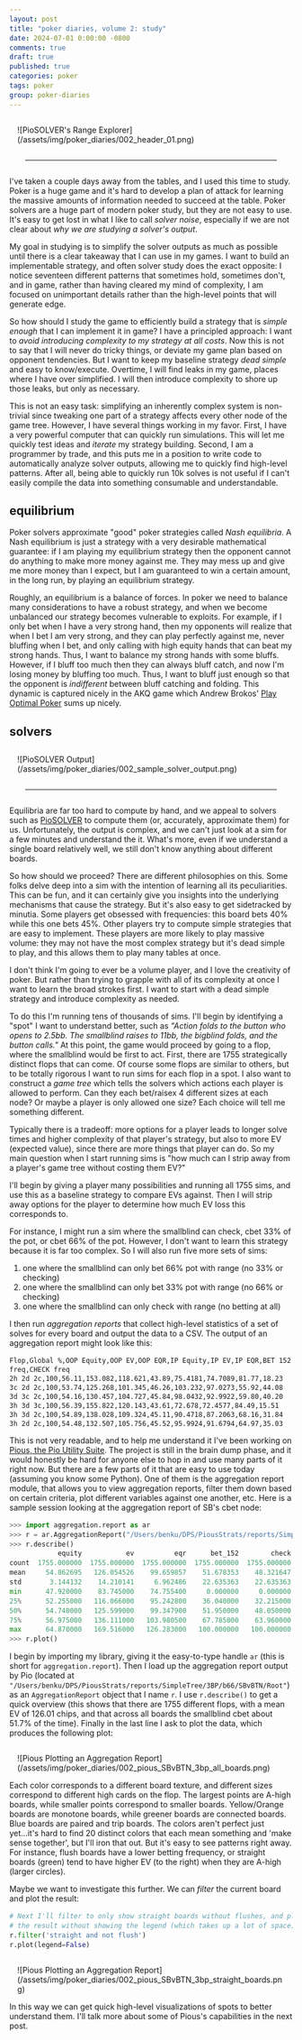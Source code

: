 ```yaml
---
layout: post
title: "poker diaries, volume 2: study"
date: 2024-07-01 0:00:00 -0800
comments: true
draft: true
published: true
categories: poker
tags: poker
group: poker-diaries
---
```


<div markdown="1" style="margin:1em; margin-top:2em;" >
![PioSOLVER's Range Explorer](/assets/img/poker_diaries/002_header_01.png)
</div>

<hr style="margin:2em;">

I've taken a couple days away from the tables, and I used this time to study.
Poker is a huge game and it's hard to develop a plan of attack for learning the
massive amounts of information needed to succeed at the table. Poker solvers are
a huge part of modern poker study, but they are not easy to use.  It's easy to
get lost in what I like to call _solver noise_, especially if we are not clear
about _why we are studying a solver's output_.

My goal in studying is to simplify the solver outputs as much as possible until
there is a clear takeaway that I can use in my games. I want to build an
implementable strategy, and often solver study does the exact opposite: I notice
seventeen different patterns that sometimes hold, sometimes don't, and in game,
rather than having cleared my mind of complexity, I am focused on unimportant
details rather than the high-level points that will generate edge.

So how should I study the game to efficiently build a strategy that is _simple
enough_ that I can implement it in game? I have a principled approach: I want to
_avoid introducing complexity to my strategy at all costs_. Now this is not to
say that I will never do tricky things, or deviate my game plan based on opponent tendencies.
But I want to keep my baseline strategy _dead simple_ and easy to know/execute.
Overtime, I will find leaks in my game, places where I have over simplified. I
will then introduce complexity to shore up those leaks, but only as necessary.

This is not an easy task: simplifying an inherently complex system is
non-trivial since tweaking one part of a strategy affects every other node of
the game tree. However, I have several things working in my favor.  First, I
have a very powerful computer that can quickly run simulations. This will let me
quickly test ideas and _iterate_ my strategy building.  Second, I am a
programmer by trade, and this puts me in a position to write code to
automatically analyze solver outputs, allowing me to quickly find high-level
patterns. After all, being able to quickly run 10k solves is not useful if I
can't easily compile the data into something consumable and understandable.

## equilibrium

Poker solvers approximate "good" poker strategies called _Nash equilibria_.
A Nash equilibrium is just a strategy with a very desirable mathematical
guarantee: if I am playing my equilibrium strategy then the opponent cannot do
anything to make more money against me. They may mess up and give me more money
than I expect, but I am guaranteed to win a certain amount, in the long run,
by playing an equilibrium strategy.

Roughly, an equilibrium is a balance of forces. In poker we need to balance many
considerations to have a robust strategy, and when we become unbalanced our
strategy becomes vulnerable to exploits.
For example, if I only bet when I have a very strong hand, then my opponents
will realize that when I bet I am very strong, and they can play perfectly
against me, never bluffing when I bet, and only calling with high equity hands
that can beat my strong hands. Thus, I want to balance my strong hands with some
bluffs.  However, if I bluff too much then they can always bluff catch, and now
I'm losing money by bluffing too much.  Thus, I want to bluff just enough so
that the opponent is _indifferent_ between bluff catching and folding. This
dynamic is captured nicely in the AKQ game which Andrew Brokos' [Play Optimal
Poker][play-optimal-poker] sums up nicely.

## solvers

<div markdown="1" style="margin:1em; margin-top:2em;" >
![PioSOLVER Output](/assets/img/poker_diaries/002_sample_solver_output.png)
</div>
<hr style="margin:2em;">

Equilibria are far too hard to compute by hand, and we appeal to solvers
such as [PioSOLVER][piosolver] to compute them (or, accurately, approximate
them) for us. Unfortunately, the output is complex, and we can't just look at a
sim for a few minutes and understand the it. What's more, even if we understand
a single board relatively well, we still don't know anything about different
boards.

So how should we proceed? There are different philosophies on this. Some folks
delve deep into a sim with the intention of learning all its peculiarities. This
can be fun, and it can certainly give you insights into the underlying
mechanisms that cause the strategy. But it's also easy to get sidetracked by
minutia. Some players get obsessed with frequencies: this board bets 40% while
this one bets 45%. Other players try to compute simple strategies that are easy
to implement. These players are more likely to play massive volume: they may not
have the most complex strategy but it's dead simple to play, and this allows
them to play many tables at once.

I don't think I'm going to ever be a volume player, and I love the creativity of
poker. But rather than trying to grapple with all of its complexity at once I
want to learn the broad strokes first. I want to start with a dead simple
strategy and introduce complexity as needed.

To do this I'm running tens of thousands of sims. I'll begin by identifying
a "spot" I want to understand better, such as
_"Action folds to the button who opens to 2.5bb. The smallblind raises to 11bb,
the bigblind folds, and the button calls."_
At this point, the game would proceed by going to a flop, where the smallblind
would be first to act. First, there are 1755 strategically distinct flops that
can come. Of course some flops are similar to others, but to be totally rigorous
I want to run sims for each flop in a spot.
I also want to construct a _game tree_ which tells the solvers which actions
each player is allowed to perform. Can they each bet/raisex 4 different sizes at
each node? Or maybe a player is only allowed one size? Each choice will tell me
something different.

Typically there is a tradeoff: more options for a player leads to longer solve
times and higher complexity of that player's strategy, but also to more EV
(expected value), since there are more things that player can do. So my main
question when I start running sims is "how much can I strip away from a player's
game tree without costing them EV?"

I'll begin by giving a player many possibilities and running all 1755 sims, and
use this as a baseline strategy to compare EVs against.  Then I will strip away
options for the player to determine how much EV loss this corresponds to.

For instance, I might run a sim where the smallblind can check, cbet 33% of the
pot, or cbet 66% of the pot. However, I don't want to learn this strategy because
it is far too complex. So I will also run five more sets of sims:

1. one where the smallblind can only bet 66% pot with range (no 33% or checking)
2. one where the smallblind can only bet 33% pot with range (no 66% or checking)
3. one where the smallblind can only check with range (no betting at all)

I then run _aggregation reports_ that collect high-level statistics of a set of
solves for every board and output the data to a CSV. The output of an
aggregation report might look like this:

```csv
Flop,Global %,OOP Equity,OOP EV,OOP EQR,IP Equity,IP EV,IP EQR,BET 152 freq,CHECK freq
2h 2d 2c,100,56.11,153.082,118.621,43.89,75.4181,74.7089,81.77,18.23
3c 2d 2c,100,53.74,125.268,101.345,46.26,103.232,97.0273,55.92,44.08
3d 3c 2c,100,54.16,130.457,104.727,45.84,98.0432,92.9922,59.80,40.20
3h 3d 3c,100,56.39,155.822,120.143,43.61,72.678,72.4577,84.49,15.51
3h 3d 2c,100,54.89,138.028,109.324,45.11,90.4718,87.2063,68.16,31.84
3h 2d 2c,100,54.48,132.507,105.756,45.52,95.9924,91.6794,64.97,35.03
```

This is not very readable, and to help me understand it I've been working on
[Pious, the Pio Utility Suite][pious]. The project is still in the brain dump
phase, and it would honestly be hard for anyone else to hop in and use many
parts of it right now. But there are a few parts of it that are easy to use
today (assuming you know some Python). One of them is the aggregation report
module, that allows you to view aggregation reports, filter them down based on
certain criteria, plot different variables against one another, etc. Here is a
sample session looking at the aggregation report of SB's cbet node:

```python
>>> import aggregation.report as ar
>>> r = ar.AggregationReport("/Users/benku/DPS/PiousStrats/reports/SimpleTree/3BP/b66/SBvBTN/Root")
>>> r.describe()
            equity           ev          eqr      bet_152        check
count  1755.000000  1755.000000  1755.000000  1755.000000  1755.000000
mean     54.862695   126.054526    99.659857    51.678353    48.321647
std       3.144132    14.210141     6.962486    22.635363    22.635363
min      47.920000    83.745000    74.755400     0.000000     0.000000
25%      52.255000   116.066000    95.242800    36.040000    32.215000
50%      54.740000   125.599000    99.347900    51.950000    48.050000
75%      56.975000   136.111000   103.980500    67.785000    63.960000
max      64.870000   169.516000   126.283000   100.000000   100.000000
>>> r.plot()
```

I begin by importing my library, giving it the easy-to-type handle `ar` (this is
short for `aggregation.report`). Then I load up the aggregation report output by
Pio (located at `"/Users/benku/DPS/PiousStrats/reports/SimpleTree/3BP/b66/SBvBTN/Root"`)
as an `AggregationReport` object that I name `r`. I use `r.describe()` to get a
quick overview (this shows that there are 1755 different flops, with a mean EV
of 126.01 chips, and that across all boards the smallblind cbet about 51.7% of
the time).  Finally in the last line I ask to plot the data, which produces the
following plot:

<div markdown="1" style="margin:1em; margin-top:2em;" >
![Pious Plotting an Aggregation Report](/assets/img/poker_diaries/002_pious_SBvBTN_3bp_all_boards.png)
</div>

Each color corresponds to a different board texture, and different sizes
correspond to different high cards on the flop. The largest points are A-high
boards, while smaller points correspond to smaller boards. Yellow/Orange boards
are monotone boards, while greener boards are connected boards. Blue boards are
paired and trip boards. The colors aren't perfect just yet...it's hard to find
20 distinct colors that each mean something and 'make sense together', but I'll
iron that out. But it's easy to see patterns right away. For instance, flush
boards have a lower betting frequency, or straight boards (green) tend to have
higher EV (to the right) when they are A-high (larger circles).

Maybe we want to investigate this further. We can _filter_ the current board and
plot the result:

```python
# Next I'll filter to only show straight boards without flushes, and plot
# the result without showing the legend (which takes up a lot of space)
r.filter('straight and not flush')
r.plot(legend=False)
```

<div markdown="1" style="margin:1em; margin-top:2em;" >
![Pious Plotting an Aggregation Report](/assets/img/poker_diaries/002_pious_SBvBTN_3bp_straight_boards.png)
</div>

In this way we can get quick high-level visualizations of spots to better
understand them. I'll talk more about some of Pious's capabilities in the next
post.

[play-optimal-poker]: https://www.thinkingpoker.net/poker-books/
[piosolver]:https://piosolver.com/
[pious]:https://github.com/bkushigian/pious